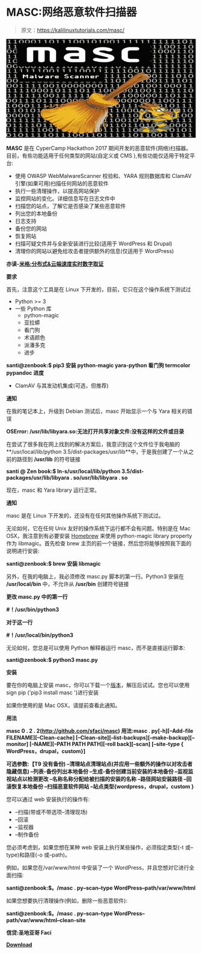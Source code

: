 # MASC:网络恶意软件扫描器

> 原文：<https://kalilinuxtutorials.com/masc/>

[![MASC : A Web Malware Scanner](img/196d53d680377ca9fd85f81253da12b3.png "MASC : A Web Malware Scanner")](https://1.bp.blogspot.com/-o6tpO4iWplc/XR3Id_RzQgI/AAAAAAAABOU/Rw6KZmlgetoG61K5gMaphCp6gmdRNFjCgCLcBGAs/s1600/MASC.png)

**MASC** 是在 CyperCamp Hackathon 2017 期间开发的恶意软件(网络)扫描器。目前，有些功能适用于任何类型的网站(自定义或 CMS ),有些功能仅适用于特定平台:

*   使用 OWASP WebMalwareScanner 校验和、YARA 规则数据库和 ClamAV 引擎(如果可用)扫描任何网站的恶意软件
*   执行一些清理操作，以提高网站保护
*   监控网站的变化。详细信息写在日志文件中
*   扫描您的站点，了解它是否感染了某些恶意软件
*   列出您的本地备份
*   日志支持
*   备份您的网站
*   恢复网站
*   扫描可疑文件并与全新安装进行比较(适用于 WordPress 和 Drupal)
*   清理你的网站以避免给攻击者提供额外的信息(仅适用于 WordPress)

**亦读-[米格:分布式&云端速度实时数字取证](https://kalilinuxtutorials.com/mig-digital-forensics-cloud/)**

**要求**

首先，注意这个工具是在 Linux 下开发的，目前，它只在这个操作系统下测试过

*   Python >= 3
*   一些 Python 库
    *   python-magic
    *   亚拉蟒
    *   看门狗
    *   术语颜色
    *   派潘多克
    *   进步

**santi@zenbook:$ pip3 安装 python-magic yara-python 看门狗 termcolor pypandoc 进度**

*   ClamAV 与其发动机集成(可选，但推荐)

**通知**

在我的笔记本上，升级到 Debian 测试后，masc 开始显示一个与 Yara 相关的错误

**OSError: /usr/lib/libyara.so:无法打开共享对象文件:没有这样的文件或目录**

在尝试了很多我在网上找到的解决方案后，我意识到这个文件位于我电脑的**/usr/local/lib/python 3.5/dist-packages/usr/lib**中，于是我创建了一个从之前的路径到 **/usr/lib** 的符号链接

**santi @ Zen book:$ ln-s/usr/local/lib/python 3.5/dist-packages/usr/lib/libyara . so/usr/lib/libyara . so**

现在，masc 和 Yara library 运行正常。

**通知**

masc 是在 Linux 下开发的，还没有在任何其他操作系统下测试过。

无论如何，它在任何 Unix 友好的操作系统下运行都不会有问题。特别是在 Mac OSX，我注意到有必要安装 [Homebrew](https://brew.sh/) 来使用 python-magic library property 作为 libmagic。首先检查 brew 主页的前一个链接，然后您将能够按照我下面的说明进行安装:

**santi@zenbook:$ brew 安装 libmagic**

另外，在我的电脑上，我必须修改 masc.py 脚本的第一行。Python3 安装在 **/usr/local/bin** 中，不允许从 **/usr/bin** 创建符号链接

**更改 masc.py 中的第一行**

**#！/usr/bin/python3**

**对于这一行**

**#！/usr/local/bin/python3**

无论如何，您总是可以使用 Python 解释器运行 masc，而不是直接运行脚本:

**santi@zenbook:$ python3 masc.py**

**安装**

要在你的电脑上安装 masc，你可以下载一个[版本](https://github.com/sfaci/masc/releases)，解压后试试。您也可以使用 sign pip ('pip3 install masc ')进行安装

如果你使用的是 Mac OSX，请提前查看此通知。

**用法**

**masc 0 . 2 . 2(http://github.com/sfaci/masc)
用法:masc . py[-h][–Add-file FILENAME][–Clean-cache]
[–Clean-site][–list-backups][–make-backup][–monitor]
[–NAME][–PATH PATH PATH][–roll back][–scan]
[–site-type { WordPress，drupal，custom}]**

**可选参数:【T9 没有备份)
–清理站点清理站点(并应用一些额外的操作以对攻击者隐藏信息)
–列表-备份列出本地备份
–生成-备份创建当前安装的本地备份
–监视监视站点以检测更改
–名称名称分配给被扫描的安装的名称
–路径网站安装路径
–回滚恢复本地备份
–扫描恶意软件网站
–站点类型{wordpress，drupal，custom }** 

您可以通过 web 安装执行的操作有:

*   –扫描(带或不带选项–清理现场)
*   –回滚
*   –监视器
*   –制作备份

您必须考虑到，如果您想在某种 web 安装上执行某些操作，必须指定类型(-t 或–type)和路径(-o 或–path)。

例如，如果您在/var/www/html 中安装了一个 WordPress，并且您想对它进行全面扫描:

**santi@zenbook:$。/masc . py–scan–type WordPress–path/var/www/html**

如果您想要执行清理操作(例如，删除一些恶意软件):

**santi@zenbook:$。/masc . py–scan–type WordPress–path/var/www/html–clean-site**

**信贷:圣地亚哥 Faci**

[**Download**](https://github.com/sfaci/masc)